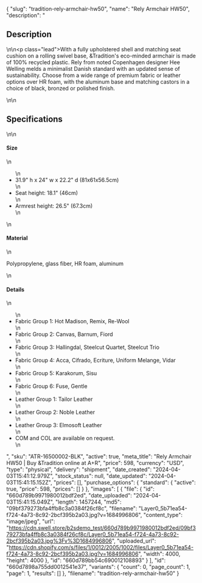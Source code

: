 {
  "slug": "tradition-rely-armchair-hw50",
  "name": "Rely Armchair HW50",
  "description": "<h2>Description</h2>\n<!-- split -->\n<p class=\"lead\">With a fully upholstered shell and matching seat cushion on a rolling swivel base, &amp;Tradition's eco-minded armchair is made of 100% recycled plastic. Rely from noted Copenhagen designer Hee Welling melds a minimalist Danish standard with an updated sense of sustainability. Choose from a wide range of premium fabric or leather options over HR foam, with the aluminum base and matching castors in a choice of black, bronzed or polished finish.</p>\n<!-- split -->\n<h2>Specifications</h2>\n<!-- split -->\n<h4>Size</h4>\n<ul>\n<li>31.9\" h x 24\" w x 22.2\" d (81x61x56.5cm)</li>\n<li>Seat height: 18.1\" (46cm)</li>\n<li>Armrest height: 26.5\" (67.3cm)</li>\n</ul>\n<h4>Material</h4>\n<p>Polypropylene, glass fiber, HR foam, aluminum</p>\n<h4>Details</h4>\n<ul>\n<li>Fabric Group 1: Hot Madison, Remix, Re-Wool</li>\n<li>Fabric Group 2: Canvas, Barnum, Fiord</li>\n<li>Fabric Group 3: Hallingdal, Steelcut Quartet, Steelcut Trio</li>\n<li>Fabric Group 4: Acca, Cifrado, Ecriture, Uniform Melange, Vidar</li>\n<li>Fabric Group 5: Karakorum, Sisu</li>\n<li>Fabric Group 6: Fuse, Gentle</li>\n<li>Leather Group 1: Tailor Leather</li>\n<li>Leather Group 2: Noble Leather</li>\n<li>Leather Group 3: Elmosoft Leather</li>\n<li>COM and COL are available on request.</li>\n</ul>",
  "sku": "ATR-16500002-BLK",
  "active": true,
  "meta_title": "Rely Armchair HW50 | Buy &Tradition online at A+R",
  "price": 598,
  "currency": "USD",
  "type": "physical",
  "delivery": "shipment",
  "date_created": "2024-04-03T15:41:12.979Z",
  "stock_status": null,
  "date_updated": "2024-04-03T15:41:15.152Z",
  "prices": [],
  "purchase_options": {
    "standard": {
      "active": true,
      "price": 598,
      "prices": []
    }
  },
  "images": [
    {
      "file": {
        "id": "660d789b9971980012bdf2ed",
        "date_uploaded": "2024-04-03T15:41:15.049Z",
        "length": 1457244,
        "md5": "09bf379273bfa4ffb8c3a0384f26cf8c",
        "filename": "Layer0_5b71ea54-f724-4a73-8c92-2bcf395b2a03.jpg?v=1684996806",
        "content_type": "image/jpeg",
        "url": "https://cdn.swell.store/b2sdemo_test/660d789b9971980012bdf2ed/09bf379273bfa4ffb8c3a0384f26cf8c/Layer0_5b71ea54-f724-4a73-8c92-2bcf395b2a03.jpg%3Fv%3D1684996806",
        "uploaded_url": "https://cdn.shopify.com/s/files/1/0012/2005/1002/files/Layer0_5b71ea54-f724-4a73-8c92-2bcf395b2a03.jpg?v=1684996806",
        "width": 4000,
        "height": 4000
      },
      "id": "660d789bb54c690012108893"
    }
  ],
  "id": "660d7898a755dd0012541e37",
  "variants": {
    "count": 0,
    "page_count": 1,
    "page": 1,
    "results": []
  },
  "filename": "tradition-rely-armchair-hw50"
}